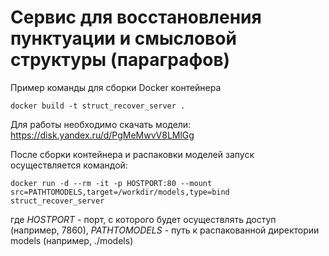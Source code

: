 # Сервис для восстановления пунктуации и смысловой структуры (параграфов)

Пример команды для сборки Docker контейнера
```
docker build -t struct_recover_server . 
```

Для работы необходимо скачать модели:
https://disk.yandex.ru/d/PgMeMwvV8LMlGg 

После сборки контейнера и распаковки моделей запуск осуществляется командой:
```
docker run -d --rm -it -p HOSTPORT:80 --mount src=PATHTOMODELS,target=/workdir/models,type=bind struct_recover_server
```

где *HOSTPORT* - порт, с которого будет осуществлять доступ (например, 7860), *PATHTOMODELS* - путь к распакованной директории models (например, ./models)